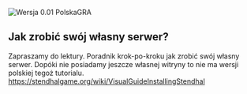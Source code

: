 ![Wersja 0.01 PolskaGRA](https://zapodaj.net/images/2db66edcf288e.png)

## Jak zrobić swój własny serwer?
Zapraszamy do lektury. Poradnik krok-po-kroku jak zrobić swój własny serwer. Dopóki nie posiadamy jeszcze własnej witryny to nie ma wersji polskiej tegoż tutorialu.
https://stendhalgame.org/wiki/VisualGuideInstallingStendhal
